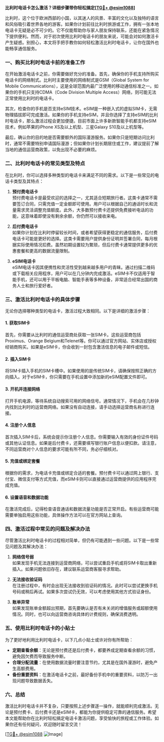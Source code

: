 **比利时电话卡怎么激活？详细步骤带你轻松搞定[[TG💪+ @esim1088](https://t.me/s/esim1088)]**

比利时，这个位于欧洲西部的小国，以其迷人的风景、丰富的文化以及独特的语言和风俗吸引着世界各地的游客。如果你计划前往比利时旅游或工作，拥有一张本地电话卡无疑是必不可少的。它不仅能帮助你与家人朋友保持联系，还能在紧急情况下提供便利。然而，对于初次使用比利时电话卡的朋友来说，可能会对如何激活卡产生疑惑。别担心，本文将手把手教你如何轻松激活比利时电话卡，让你在国外也能畅享通信服务。

### 一、购买比利时电话卡前的准备工作

在开始激活电话卡之前，你需要做好充分的准备。首先，确保你的手机支持所购买电话卡的网络制式。比利时主要使用的网络制式是GSM（Global System for Mobile Communications），这是全球范围内最广泛使用的移动通信标准之一。如果你的手机只支持CDMA（Code Division Multiple Access）网络，则可能无法正常使用比利时的电话卡。

其次，检查你的手机是否支持eSIM技术。eSIM是一种嵌入式的虚拟SIM卡，无需物理插拔即可完成激活。如果你的手机支持eSIM，并且你选择了支持eSIM的比利时电话卡，那么激活过程会更加便捷。目前市面上许多新款智能手机都支持eSIM技术，例如苹果的iPhone XS及以上机型、三星Galaxy S10及以上机型等。

最后，确认你的目的地是否需要额外的国际漫游服务。如果你只是短期访问比利时，通常不需要特别申请国际漫游；但如果你计划长期居住或工作，建议提前了解当地的通信运营商政策，以免出现不必要的麻烦。

### 二、比利时电话卡的常见类型及特点

在比利时，你可以选择多种类型的电话卡来满足不同的需求。以下是一些常见的电话卡类型及其特点：

1. **预付费电话卡**  
   预付费电话卡是最受欢迎的选择之一，尤其适合短期旅行者。这类卡通常不需要签订合同，只需充值一定金额即可使用。用户可以根据自己的通话时长和流量需求灵活调整充值额度。此外，大多数预付费卡还提供免费接听电话的功能，这意味着即使没有剩余余额，你仍然可以接收来电。

2. **后付费电话卡**  
   如果你计划在比利时停留较长时间，或者希望获得更稳定的通信服务，后付费电话卡可能是更好的选择。这类卡需要用户提供身份证明并签署合同，每月根据实际使用情况扣费。虽然初期设置较为繁琐，但后付费卡通常提供更多的优惠套餐和更高的数据流量限制。

3. **eSIM电话卡**  
   eSIM电话卡因其便携性和灵活性受到越来越多用户的青睐。通过扫描二维码或下载相关应用程序，用户可以在几分钟内完成激活。eSIM卡不仅适用于智能手机，还可以用于平板电脑、智能手表等多种设备，非常适合经常出国的商务人士和旅行爱好者。

### 三、激活比利时电话卡的具体步骤

无论你选择哪种类型的电话卡，激活过程大致相同。以下是详细的激活步骤：

#### 1. 获取SIM卡
首先，你需要从比利时的通信运营商处获取一张SIM卡。这些运营商包括Proximus、Orange Belgium和Telenet等。你可以通过官方网站、实体店或授权经销商购买。如果是eSIM卡，你会收到一封包含激活信息的电子邮件或短信。

#### 2. 插入SIM卡
将SIM卡插入手机的SIM卡槽中。如果使用的是传统SIM卡，请确保按照正确的方向插入。对于eSIM卡，你只需要在手机设置中添加新的eSIM配置文件即可。

#### 3. 开机并连接网络
打开手机电源，等待系统自动搜索可用的网络信号。通常情况下，手机会在几秒钟内找到比利时的运营商网络。如果没有自动连接，请手动选择运营商名称进行连接。

#### 4. 注册个人信息
首次插入SIM卡后，系统会提示你注册个人信息。你需要输入有效的身份证件号码或其他认证信息。如果是后付费卡，还需要填写银行账户信息以便扣款。请注意，不同运营商对个人信息的要求可能有所不同，务必仔细核对。

#### 5. 充值或绑定套餐
根据你的需求，为电话卡充值或绑定合适的套餐。预付费卡可以通过网上银行、支付宝、微信支付等方式充值，而eSIM卡则可以直接通过运营商提供的应用程序完成充值。

#### 6. 设置语音和数据功能
在激活完成后，记得检查语音通话和数据流量功能是否正常开启。有些运营商可能需要单独启用这些功能，具体操作方法可以在官方网站上查询。

### 四、激活过程中常见的问题及解决办法

尽管激活比利时电话卡的过程相对简单，但仍有可能遇到一些问题。以下是一些常见问题及其解决办法：

1. **网络信号弱**  
   如果发现手机无法连接到运营商网络，可以尝试重启手机或将SIM卡取出重新插入。如果问题依旧存在，建议联系运营商客服寻求帮助。

2. **无法接收验证码**  
   在注册过程中，有时会出现无法接收到验证码的情况。此时可以尝试更换手机号码或稍后再试。如果多次尝试仍无效，可以考虑使用其他方式验证身份。

3. **账单异常**  
   如果发现账单金额超出预期，首先要确认是否有未关闭的增值服务或超额使用情况。同时，也可以向运营商咨询具体的计费规则，确保消费透明。

### 五、使用比利时电话卡的小贴士

为了更好地利用比利时电话卡，以下几点小贴士或许对你有所帮助：

- **定期查看余额**：无论是预付费还是后付费卡，都要养成定期查看余额的习惯，避免因欠费而导致服务中断。
- **合理分配流量**：在使用数据流量时要注意节约，尤其是在国外漫游时，避免产生高额费用。
- **备份重要资料**：在激活电话卡之前，最好备份手机中的重要资料，以防万一出现问题导致数据丢失。

### 六、总结

激活比利时电话卡并不复杂，只要按照上述步骤逐一操作，就能顺利完成激活。无论是预付费卡、后付费卡还是eSIM卡，都能为你提供稳定可靠的通信服务。希望本文能帮助你在比利时轻松搞定电话卡激活问题，享受愉快的旅程或工作体验。如果你还有任何疑问，欢迎随时留言交流！

[[TG💪+ @esim1088](https://t.me/s/esim1088) ![Image](https://i.postimg.cc/4NQfJmqS/Snipaste-2025-05-13-00-14-12.png)]